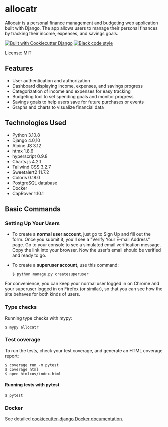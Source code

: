 # allocatr

Allocatr is a personal finance management and budgeting web application built with Django. The app allows users to manage their personal finances by tracking their income, expenses, and savings goals.

[![Built with Cookiecutter Django](https://img.shields.io/badge/built%20with-Cookiecutter%20Django-ff69b4.svg?logo=cookiecutter)](https://github.com/cookiecutter/cookiecutter-django/)
[![Black code style](https://img.shields.io/badge/code%20style-black-000000.svg)](https://github.com/ambv/black)

License: MIT

## Features
- User authentication and authorization
- Dashboard displaying income, expenses, and savings progress
- Categorization of income and expenses for easy tracking
- Budgeting tool to set spending goals and monitor progress
- Savings goals to help users save for future purchases or events
- Graphs and charts to visualize financial data

## Technologies Used
- Python 3.10.8
- Django 4.0,10
- Alpine JS 3.12
- htmx 1.8.6
- hyperscript 0.9.8
- Charts.js 4.2.1
- Tailwind CSS 3.2.7
- Sweetalert2 11.7.2
- Coloris 0.18.0
- PostgreSQL database
- Docker
- CapRover 1.10.1

## Basic Commands

### Setting Up Your Users

-   To create a **normal user account**, just go to Sign Up and fill out the form. Once you submit it, you'll see a "Verify Your E-mail Address" page. Go to your console to see a simulated email verification message. Copy the link into your browser. Now the user's email should be verified and ready to go.

-   To create a **superuser account**, use this command:

        $ python manage.py createsuperuser

For convenience, you can keep your normal user logged in on Chrome and your superuser logged in on Firefox (or similar), so that you can see how the site behaves for both kinds of users.

### Type checks

Running type checks with mypy:

    $ mypy allocatr

### Test coverage

To run the tests, check your test coverage, and generate an HTML coverage report:

    $ coverage run -m pytest
    $ coverage html
    $ open htmlcov/index.html

#### Running tests with pytest

    $ pytest

### Docker

See detailed [cookiecutter-django Docker documentation](http://cookiecutter-django.readthedocs.io/en/latest/deployment-with-docker.html).
